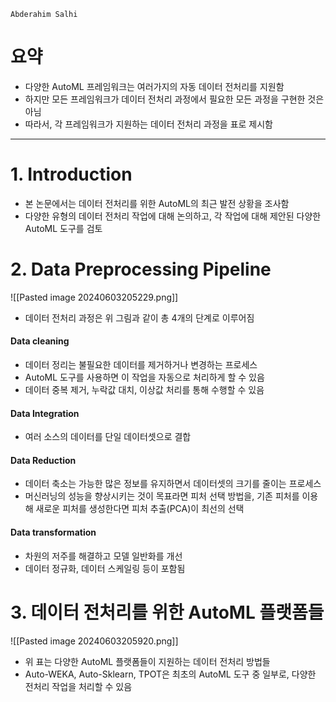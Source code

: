 `Abderahim Salhi`

# 요약
* 다양한 AutoML 프레임워크는 여러가지의 자동 데이터 전처리를 지원함
* 하지만 모든 프레임워크가 데이터 전처리 과정에서 필요한 모든 과정을 구현한 것은 아님
* 따라서, 각 프레임워크가 지원하는 데이터 전처리 과정을 표로 제시함
---

# 1. Introduction
* 본 논문에서는 데이터 전처리를 위한 AutoML의 최근 발전 상황을 조사함
* 다양한 유형의 데이터 전처리 작업에 대해 논의하고, 각 작업에 대해 제안된 다양한 AutoML 도구를 검토

# 2. Data Preprocessing Pipeline
![[Pasted image 20240603205229.png]]
* 데이터 전처리 과정은 위 그림과 같이 총 4개의 단계로 이루어짐
#### Data cleaning
* 데이터 정리는 불필요한 데이터를 제거하거나 변경하는 프로세스
* AutoML 도구를 사용하면 이 작업을 자동으로 처리하게 할 수 있음
* 데이터 중복 제거, 누락값 대치, 이상값 처리를 통해 수행할 수 있음
#### Data Integration
* 여러 소스의 데이터를 단일 데이터셋으로 결합
#### Data Reduction
* 데이터 축소는 가능한 많은 정보를 유지하면서 데이터셋의 크기를 줄이는 프로세스
* 머신러닝의 성능을 향상시키는 것이 목표라면 피처 선택 방법을, 기존 피처를 이용해 새로운 피처를 생성한다면 피처 추출(PCA)이 최선의 선택
#### Data transformation
* 차원의 저주를 해결하고 모델 일반화를 개선
* 데이터 정규화, 데이터 스케일링 등이 포함됨

# 3. 데이터 전처리를 위한 AutoML 플랫폼들
![[Pasted image 20240603205920.png]]
* 위 표는 다양한 AutoML 플랫폼들이 지원하는 데이터 전처리 방법들
* Auto-WEKA, Auto-Sklearn, TPOT은 최초의 AutoML 도구 중 일부로, 다양한 전처리 작업을 처리할 수 있음